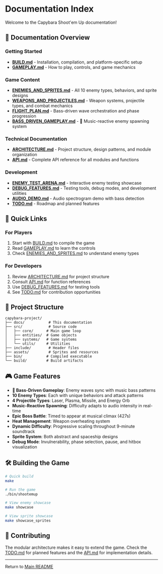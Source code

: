 # Documentation Index

Welcome to the Capybara Shoot'em Up documentation!

## 📖 Documentation Overview

### Getting Started
- **[BUILD.md](BUILD.md)** - Installation, compilation, and platform-specific setup
- **[GAMEPLAY.md](GAMEPLAY.md)** - How to play, controls, and game mechanics

### Game Content
- **[ENEMIES_AND_SPRITES.md](ENEMIES_AND_SPRITES.md)** - All 10 enemy types, behaviors, and sprite designs
- **[WEAPONS_AND_PROJECTILES.md](WEAPONS_AND_PROJECTILES.md)** - Weapon systems, projectile types, and combat mechanics
- **[FLIGHT_PLAN.md](FLIGHT_PLAN.md)** - Bass-driven wave orchestration and phase progression
- **[BASS_DRIVEN_GAMEPLAY.md](BASS_DRIVEN_GAMEPLAY.md)** - 🎵 Music-reactive enemy spawning system

### Technical Documentation
- **[ARCHITECTURE.md](ARCHITECTURE.md)** - Project structure, design patterns, and module organization
- **[API.md](API.md)** - Complete API reference for all modules and functions

### Development
- **[ENEMY_TEST_ARENA.md](ENEMY_TEST_ARENA.md)** - Interactive enemy testing showcase
- **[DEBUG_FEATURES.md](DEBUG_FEATURES.md)** - Testing tools, debug modes, and development utilities
- **[AUDIO_DEMO.md](AUDIO_DEMO.md)** - Audio spectrogram demo with bass detection
- **[TODO.md](TODO.md)** - Roadmap and planned features

## 🚀 Quick Links

### For Players
1. Start with [BUILD.md](BUILD.md) to compile the game
2. Read [GAMEPLAY.md](GAMEPLAY.md) to learn the controls
3. Check [ENEMIES_AND_SPRITES.md](ENEMIES_AND_SPRITES.md) to understand enemy types

### For Developers
1. Review [ARCHITECTURE.md](ARCHITECTURE.md) for project structure
2. Consult [API.md](API.md) for function references
3. Use [DEBUG_FEATURES.md](DEBUG_FEATURES.md) for testing tools
4. See [TODO.md](TODO.md) for contribution opportunities

## 📁 Project Structure

```
capybara-project/
├── docs/           # This documentation
├── src/            # Source code
│   ├── core/      # Main game loop
│   ├── entities/  # Game objects
│   ├── systems/   # Game systems
│   └── utils/     # Utilities
├── include/        # Header files
├── assets/         # Sprites and resources
├── bin/           # Compiled executable
└── build/         # Build artifacts
```

## 🎮 Game Features

- **🎵 Bass-Driven Gameplay**: Enemy waves sync with music bass patterns
- **10 Enemy Types**: Each with unique behaviors and attack patterns
- **4 Projectile Types**: Laser, Plasma, Missile, and Energy Orb
- **Music-Reactive Spawning**: Difficulty adapts to audio intensity in real-time
- **Epic Boss Battle**: Timed to appear at musical climax (427s)
- **Heat Management**: Weapon overheating system
- **Dynamic Difficulty**: Progressive scaling throughout 9-minute soundtrack
- **Sprite System**: Both abstract and spaceship designs
- **Debug Mode**: Invulnerability, phase selection, pause, and hitbox visualization

## 🛠️ Building the Game

```bash
# Quick build
make

# Run the game
./bin/shootemup

# View enemy showcase
make showcase

# View sprite showcase
make showcase_sprites
```

## 📝 Contributing

The modular architecture makes it easy to extend the game. Check the [TODO.md](TODO.md) for planned features and the [API.md](API.md) for implementation details.

---

Return to [Main README](../README.md)

